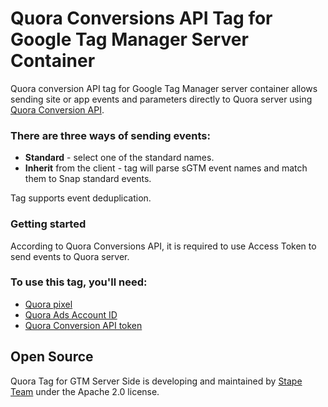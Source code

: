 # Quora Conversions API Tag for Google Tag Manager Server Container

Quora conversion API tag for Google Tag Manager server container allows sending site or app events and parameters directly to Quora server using [Quora Conversion API](https://quoraadsupport.zendesk.com/hc/en-us/articles/23065751885069-Conversion-API-Overview).

### There are three ways of sending events:

- **Standard** - select one of the standard names.
- **Inherit** from the client - tag will parse sGTM event names and match them to Snap standard events.

Tag supports event deduplication.

### Getting started
According to Quora Conversions API, it is required to use Access Token to send events to Quora server.

### To use this tag, you'll need:

- [Quora pixel](https://quoraadsupport.zendesk.com/hc/en-us/articles/115010466208-How-do-I-install-the-Quora-pixel)
- [Quora Ads Account ID](https://quoraadsupport.zendesk.com/hc/en-us/articles/23065751885069-Conversion-API-Overview)
- [Quora Conversion API token](https://quoraadsupport.zendesk.com/hc/en-us/articles/23065751885069-Conversion-API-Overview)

## Open Source

Quora Tag for GTM Server Side is developing and maintained by [Stape Team](https://stape.io/) under the Apache 2.0 license.
